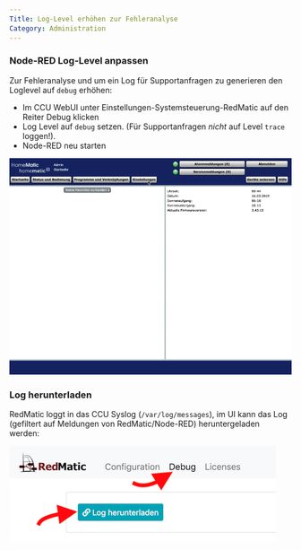 ```yaml
---
Title: Log-Level erhöhen zur Fehleranalyse
Category: Administration
---
```


### Node-RED Log-Level anpassen

Zur Fehleranalyse und um ein Log für Supportanfragen zu generieren den Loglevel auf `debug` erhöhen:

* Im CCU WebUI unter Einstellungen-Systemsteuerung-RedMatic auf den Reiter Debug klicken
* Log Level auf `debug` setzen. (Für Supportanfragen _nicht_ auf Level `trace` loggen!).
* Node-RED neu starten

![](images/loglevel.mov.gif)


### Log herunterladen

RedMatic loggt in das CCU Syslog (`/var/log/messages`), im UI kann das Log (gefiltert auf Meldungen von RedMatic/Node-RED) heruntergeladen werden:

![](images/log-download.png)